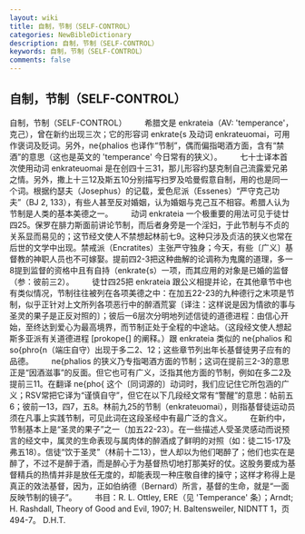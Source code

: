 ```yaml
---
layout: wiki
title: 自制，节制（SELF-CONTROL）
categories: NewBibleDictionary
description: 自制，节制（SELF-CONTROL）
keywords: 自制，节制（SELF-CONTROL）
comments: false
---
```


## 自制，节制（SELF-CONTROL）



自制，节制（SELF-CONTROL）
　　希腊文是 enkrateia（AV: 'temperance'，克己），曾在新约出现三次；它的形容词 enkrate{s 及动词 enkrateuomai，可用作褒词及贬词。另外，ne{phalios 也译作“节制”，偶而偏指喝酒方面，含有“禁酒”的意思（这也是英文的 'temperance' 今日常有的狭义）。
　　七十士译本首次使用动词 enkrateuomai 是在创四十三31，那儿形容约瑟克制自己流露爱兄弟之情。另外，撒上十三12及斯五10分别描写扫罗及哈曼假意自制，用的也是同一个词。根据约瑟夫（Josephus）的记载，爱色尼派（Essenes）“严守克己功夫”（BJ
2, 133），有些人甚至反对婚姻，认为婚姻与克己互不相容。希腊人认为节制是人类的基本美德之一。
　　动词 enkrateia 一个极重要的用法可见于徒廿四25。保罗在腓力斯面前讲论节制，而后者身旁是一个淫妇，于此节制与不贞的关系显而易见的；这节经文使人不禁想起林前七9。这种只涉及贞洁的狭义也常在后世的文学中出现。禁戒派（Encratites）主张严守独身；今天，有些〔广义〕基督教的神职人员也不可嫁娶。提前四2-3把这种曲解的论调称为鬼魔的道理，多一8提到监督的资格中且有自持（enkrate{s）一项，而其应用的对象是已婚的监督（参：彼前三2）。
　　徒廿四25把 enkrateia 跟公义相提并论，在其他章节中也有类似情况，节制往往被列在各项美德之中：在加五22-23的九种德行之末项是节制，似乎正针对上文所列各项恶行中的醉酒荒宴〔译注：这样说是因为情欲的事与圣灵的果子是正反对照的〕；彼后一6层次分明地列述信徒的道德进程：由信心开始，至终达到爱心为最高境界，而节制正处于全程的中途站。（这段经文使人想起斯多亚派有关道德进程 [prokope{] 的阐释。）跟 enkrateia 类似的 ne{phalios 和 so{phro{n（端庄自守）出现于多二2、12；这些章节列出年长基督徒男子应有的品德。
　　ne{phalios 的狭义乃专指喝酒方面的节制；这词在提前三2-3的意思正是“因酒滋事”的反面。但它也可有广义，泛指其他方面的节制，例如在多二2及提前三11。在翻译 ne{pho{ 这个〔同词源的〕动词时，我们应记住它所包涵的广义；RSV常把它译为“谨慎自守”，但它在以下几段经文常有“警醒”的意思：帖前五6；彼前一13，四7，五8。林前九25的节制（enkrateuomai），则指基督徒运动员须在凡事上实践节制，可见此词在这段圣经中有最广泛的含义。
　　在新约中，节制基本上是“圣灵的果子”之一（加五22-23）。在一些描述人受圣灵感动而说预言的经文中，属灵的生命表现与属肉体的醉酒成了鲜明的对照（如：徒二15-17及弗五18）。信徒“饮于圣灵”（林前十二13），世人却以为他们喝醉了；他们也实在是醉了，不过不是醉于酒，而是醉心于为基督热切地打那美好的仗。这股务要成为基督精兵的热情并非是放任无度的，却能表现一种庄敬自律的操守；这样才称得上是真正的效法基督，因为，正如伯纳德（Bernard）所言，基督的生命，就是“一面反映节制的镜子”。
　　书目：R. L. Ottley, ERE（见 'Temperance' 条）；Arndt; H. Rashdall, Theory of Good and Evil, 1907; H.
Baltensweiler, NIDNTT 1，页494-7。
D.H.T.




